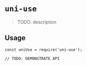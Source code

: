 # `uni-use`

> TODO: description

## Usage

```
const uniUse = require('uni-use');

// TODO: DEMONSTRATE API
```
